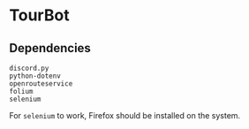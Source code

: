 # TourBot

## Dependencies

```
discord.py
python-dotenv
openrouteservice
folium
selenium
```

For `selenium` to work, Firefox should be installed on the system.
